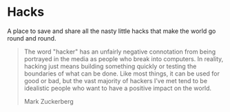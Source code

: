 # Hacks

A place to save and share all the nasty little hacks that make the world go round and round.

> The word "hacker" has an unfairly negative connotation from being portrayed in the media as people who break into computers. In reality, hacking just means building something quickly or testing the boundaries of what can be done. Like most things, it can be used for good or bad, but the vast majority of hackers I’ve met tend to be idealistic people who want to have a positive impact on the world.
>
> Mark Zuckerberg


